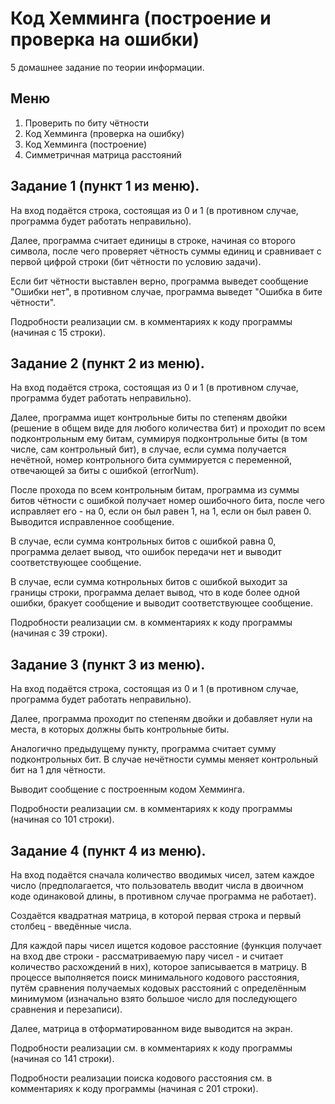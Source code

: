 # Код Хемминга (построение и проверка на ошибки)
5 домашнее задание по теории информации.

## Меню
1. Проверить по биту чётности
2. Код Хемминга (проверка на ошибку)
3. Код Хемминга (построение)
4. Симметричная матрица расстояний


## Задание 1 (пункт 1 из меню).

На вход подаётся строка, состоящая из 0 и 1 (в противном случае, программа будет работать неправильно).

Далее, программа считает единицы в строке, начиная со второго символа, после чего проверяет чётность суммы единиц и сравнивает с первой цифрой строки (бит чётности по условию задачи).

Если бит чётности выставлен верно, программа выведет сообщение "Ошибки нет", в противном случае, программа выведет "Ошибка в бите чётности".

Подробности реализации см. в комментариях к коду программы (начиная с 15 строки).

## Задание 2 (пункт 2 из меню).

На вход подаётся строка, состоящая из 0 и 1 (в противном случае, программа будет работать неправильно).

Далее, программа ищет контрольные биты по степеням двойки (решение в общем виде для любого количества бит) и проходит по всем подконтрольным ему битам, суммируя подконтрольные биты (в том числе, сам контрольный бит), в случае, если сумма получается нечётной, номер контрольного бита суммируется с переменной, отвечающей за биты с ошибкой (errorNum).

После прохода по всем контрольным битам, программа из суммы битов чётности с ошибкой получает номер ошибочного бита, после чего исправляет его - на 0, если он был равен 1, на 1, если он был равен 0. Выводится исправленное сообщение.

В случае, если сумма контрольных битов с ошибкой равна 0, программа делает вывод, что ошибок передачи нет и выводит соответствующее сообщение.

В случае, если сумма котнрольных битов с ошибкой выходит за границы строки, программа делает вывод, что в коде более одной ошибки, бракует сообщение и выводит соответствующее сообщение.

Подробности реализации см. в комментариях к коду программы (начиная с 39 строки).

## Задание 3 (пункт 3 из меню).

На вход подаётся строка, состоящая из 0 и 1 (в противном случае, программа будет работать неправильно).

Далее, программа проходит по степеням двойки и добавляет нули на места, в которых должны быть контрольные биты.

Аналогично предыдущему пункту, программа считает сумму подконтрольных бит. В случае нечётности суммы меняет контрольный бит на 1 для чётности.

Выводит сообщение с построенным кодом Хемминга.

Подробности реализации см. в комментариях к коду программы (начиная со 101 строки).

## Задание 4 (пункт 4 из меню).

На вход подаётся сначала количество вводимых чисел, затем каждое число (предполагается, что пользователь вводит числа в двоичном коде одинаковой длины, в противном случае программа не работает).

Создаётся квадратная матрица, в которой первая строка и первый столбец - введённые числа.

Для каждой пары чисел ищется кодовое расстояние (функция получает на вход две строки - рассматриваемую пару чисел - и считает количество расхождений в них), которое записывается в матрицу. В процессе выполняется поиск минимального кодового расстояния, путём сравнения получаемых кодовых расстояний с определённым минимумом (изначально взято большое число для последующего сравнения и перезаписи).

Далее, матрица в отформатированном виде выводится на экран.

Подробности реализации см. в комментариях к коду программы (начиная со 141 строки).

Подробности реализации поиска кодового расстояния см. в комментариях к коду программы (начиная с 201 строки).
